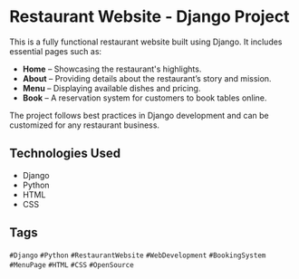 # Restaurant Website - Django Project  

This is a fully functional restaurant website built using Django. It includes essential pages such as:  
- **Home** – Showcasing the restaurant's highlights.  
- **About** – Providing details about the restaurant’s story and mission.  
- **Menu** – Displaying available dishes and pricing.  
- **Book** – A reservation system for customers to book tables online.  

The project follows best practices in Django development and can be customized for any restaurant business.  

## Technologies Used  
- Django  
- Python  
- HTML  
- CSS 

## Tags  
`#Django` `#Python` `#RestaurantWebsite` `#WebDevelopment` `#BookingSystem` `#MenuPage` `#HTML` `#CSS` `#OpenSource`
